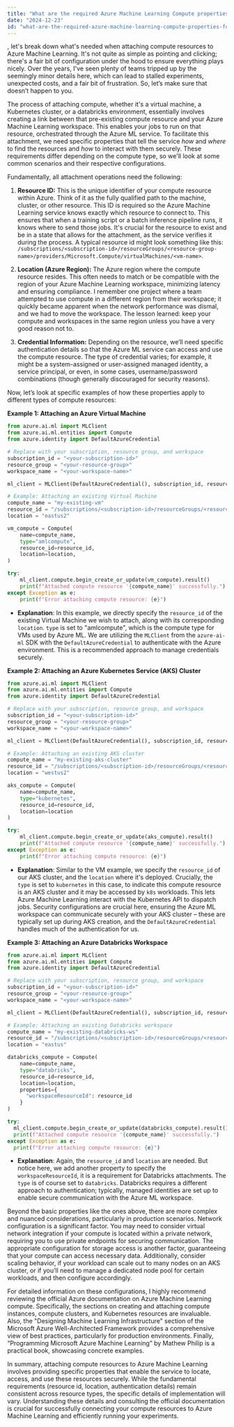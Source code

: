 ```yaml
---
title: "What are the required Azure Machine Learning Compute properties for attaching resources?"
date: "2024-12-23"
id: "what-are-the-required-azure-machine-learning-compute-properties-for-attaching-resources"
---
```


, let's break down what's needed when attaching compute resources to Azure Machine Learning. It's not quite as simple as pointing and clicking; there's a fair bit of configuration under the hood to ensure everything plays nicely. Over the years, I've seen plenty of teams tripped up by the seemingly minor details here, which can lead to stalled experiments, unexpected costs, and a fair bit of frustration. So, let’s make sure that doesn’t happen to you.

The process of attaching compute, whether it's a virtual machine, a Kubernetes cluster, or a databricks environment, essentially involves creating a link between that pre-existing compute resource and your Azure Machine Learning workspace. This enables your jobs to run on that resource, orchestrated through the Azure ML service. To facilitate this attachment, we need specific properties that tell the service *how* and *where* to find the resources and *how* to interact with them securely. These requirements differ depending on the compute type, so we'll look at some common scenarios and their respective configurations.

Fundamentally, all attachment operations need the following:

1.  **Resource ID:** This is the unique identifier of your compute resource within Azure. Think of it as the fully qualified path to the machine, cluster, or other resource. This ID is required so the Azure Machine Learning service knows exactly which resource to connect to. This ensures that when a training script or a batch inference pipeline runs, it knows where to send those jobs. It's crucial for the resource to exist and be in a state that allows for the attachment, as the service verifies it during the process. A typical resource id might look something like this: `/subscriptions/<subscription-id>/resourceGroups/<resource-group-name>/providers/Microsoft.Compute/virtualMachines/<vm-name>`.

2.  **Location (Azure Region):** The Azure region where the compute resource resides. This often needs to match or be compatible with the region of your Azure Machine Learning workspace, minimizing latency and ensuring compliance. I remember one project where a team attempted to use compute in a different region from their workspace; it quickly became apparent when the network performance was dismal, and we had to move the workspace. The lesson learned: keep your compute and workspaces in the same region unless you have a very good reason not to.

3.  **Credential Information:** Depending on the resource, we’ll need specific authentication details so that the Azure ML service can access and use the compute resource. The type of credential varies; for example, it might be a system-assigned or user-assigned managed identity, a service principal, or even, in some cases, username/password combinations (though generally discouraged for security reasons).

Now, let’s look at specific examples of how these properties apply to different types of compute resources:

**Example 1: Attaching an Azure Virtual Machine**

```python
from azure.ai.ml import MLClient
from azure.ai.ml.entities import Compute
from azure.identity import DefaultAzureCredential

# Replace with your subscription, resource group, and workspace
subscription_id = "<your-subscription-id>"
resource_group = "<your-resource-group>"
workspace_name = "<your-workspace-name>"

ml_client = MLClient(DefaultAzureCredential(), subscription_id, resource_group, workspace_name)

# Example: Attaching an existing Virtual Machine
compute_name = "my-existing-vm"
resource_id = "/subscriptions/<subscription-id>/resourceGroups/<resource-group>/providers/Microsoft.Compute/virtualMachines/my-vm-name"
location = "eastus2"

vm_compute = Compute(
    name=compute_name,
    type="amlcompute",
    resource_id=resource_id,
    location=location,
)

try:
    ml_client.compute.begin_create_or_update(vm_compute).result()
    print(f"Attached compute resource '{compute_name}' successfully.")
except Exception as e:
    print(f"Error attaching compute resource: {e}")
```
*   **Explanation**: In this example, we directly specify the `resource_id` of the existing Virtual Machine we wish to attach, along with its corresponding `location`. `type` is set to "amlcompute", which is the compute type for VMs used by Azure ML. We are utilizing the `MLClient` from the `azure-ai-ml` SDK with the `DefaultAzureCredential` to authenticate with the Azure environment. This is a recommended approach to manage credentials securely.

**Example 2: Attaching an Azure Kubernetes Service (AKS) Cluster**

```python
from azure.ai.ml import MLClient
from azure.ai.ml.entities import Compute
from azure.identity import DefaultAzureCredential

# Replace with your subscription, resource group, and workspace
subscription_id = "<your-subscription-id>"
resource_group = "<your-resource-group>"
workspace_name = "<your-workspace-name>"

ml_client = MLClient(DefaultAzureCredential(), subscription_id, resource_group, workspace_name)

# Example: Attaching an existing AKS cluster
compute_name = "my-existing-aks-cluster"
resource_id = "/subscriptions/<subscription-id>/resourceGroups/<resource-group>/providers/Microsoft.ContainerService/managedClusters/my-aks-name"
location = "westus2"

aks_compute = Compute(
    name=compute_name,
    type="kubernetes",
    resource_id=resource_id,
    location=location
)

try:
    ml_client.compute.begin_create_or_update(aks_compute).result()
    print(f"Attached compute resource '{compute_name}' successfully.")
except Exception as e:
    print(f"Error attaching compute resource: {e}")
```

*   **Explanation**: Similar to the VM example, we specify the `resource_id` of our AKS cluster, and the `location` where it's deployed. Crucially, the `type` is set to `kubernetes` in this case, to indicate this compute resource is an AKS cluster and it may be accessed by `k8s` workloads. This lets Azure Machine Learning interact with the Kubernetes API to dispatch jobs. Security configurations are crucial here, ensuring the Azure ML workspace can communicate securely with your AKS cluster – these are typically set up during AKS creation, and the `DefaultAzureCredential` handles much of the authentication for us.

**Example 3: Attaching an Azure Databricks Workspace**

```python
from azure.ai.ml import MLClient
from azure.ai.ml.entities import Compute
from azure.identity import DefaultAzureCredential

# Replace with your subscription, resource group, and workspace
subscription_id = "<your-subscription-id>"
resource_group = "<your-resource-group>"
workspace_name = "<your-workspace-name>"

ml_client = MLClient(DefaultAzureCredential(), subscription_id, resource_group, workspace_name)

# Example: Attaching an existing Databricks workspace
compute_name = "my-existing-databricks-ws"
resource_id = "/subscriptions/<subscription-id>/resourceGroups/<resource-group>/providers/Microsoft.Databricks/workspaces/my-databricks-name"
location = "eastus"

databricks_compute = Compute(
    name=compute_name,
    type="databricks",
    resource_id=resource_id,
    location=location,
    properties={
      "workspaceResourceId": resource_id
    }
)

try:
  ml_client.compute.begin_create_or_update(databricks_compute).result()
  print(f"Attached compute resource '{compute_name}' successfully.")
except Exception as e:
  print(f"Error attaching compute resource: {e}")

```
*   **Explanation**: Again, the `resource_id` and `location` are needed. But notice here, we add another property to specify the `workspaceResourceId`, it is a requirement for Databricks attachments. The `type` is of course set to `databricks`. Databricks requires a different approach to authentication; typically, managed identities are set up to enable secure communication with the Azure ML workspace.

Beyond the basic properties like the ones above, there are more complex and nuanced considerations, particularly in production scenarios. Network configuration is a significant factor. You may need to consider virtual network integration if your compute is located within a private network, requiring you to use private endpoints for securing communication. The appropriate configuration for storage access is another factor, guaranteeing that your compute can access necessary data. Additionally, consider scaling behavior, if your workload can scale out to many nodes on an AKS cluster, or if you’ll need to manage a dedicated node pool for certain workloads, and then configure accordingly.

For detailed information on these configurations, I highly recommend reviewing the official Azure documentation on Azure Machine Learning compute. Specifically, the sections on creating and attaching compute instances, compute clusters, and Kubernetes resources are invaluable. Also, the "Designing Machine Learning Infrastructure" section of the Microsoft Azure Well-Architected Framework provides a comprehensive view of best practices, particularly for production environments. Finally, “Programming Microsoft Azure Machine Learning” by Mathew Philip is a practical book, showcasing concrete examples.

In summary, attaching compute resources to Azure Machine Learning involves providing specific properties that enable the service to locate, access, and use these resources securely. While the fundamental requirements (resource id, location, authentication details) remain consistent across resource types, the specific details of implementation will vary. Understanding these details and consulting the official documentation is crucial for successfully connecting your compute resources to Azure Machine Learning and efficiently running your experiments.
